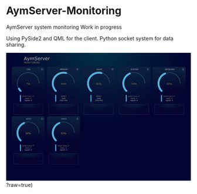 # AymServer-Monitoring
AymServer system monitoring Work in progress

Using PySide2 and QML for the client. Python socket system for data sharing.

![alt text](https://github.com/Aym-Aym/AymServer-Monitoring/blob/main/documentation/aymserver_monitoring_screenshot.png)?raw=true)
